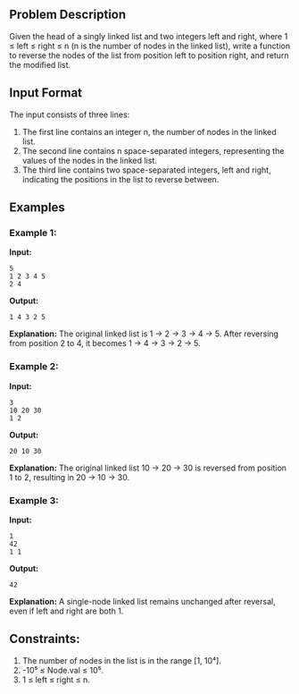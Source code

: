 ## Problem Description

Given the head of a singly linked list and two integers left and right, where 1 ≤ left ≤ right ≤ n (n is the number of nodes in the linked list), write a function to reverse the nodes of the list from position left to position right, and return the modified list.

## Input Format

The input consists of three lines:
1. The first line contains an integer n, the number of nodes in the linked list.
2. The second line contains n space-separated integers, representing the values of the nodes in the linked list.
3. The third line contains two space-separated integers, left and right, indicating the positions in the list to reverse between.

## Examples

### Example 1:

**Input:**
```
5
1 2 3 4 5
2 4
```

**Output:**
```
1 4 3 2 5
```

**Explanation:**
The original linked list is 1 → 2 → 3 → 4 → 5. After reversing from position 2 to 4, it becomes 1 → 4 → 3 → 2 → 5.

### Example 2:

**Input:**
```
3
10 20 30
1 2
```

**Output:**
```
20 10 30
```

**Explanation:**
The original linked list 10 → 20 → 30 is reversed from position 1 to 2, resulting in 20 → 10 → 30.

### Example 3:

**Input:**
```
1
42
1 1
```

**Output:**
```
42
```

**Explanation:**
A single-node linked list remains unchanged after reversal, even if left and right are both 1.

## Constraints:

1. The number of nodes in the list is in the range [1, 10⁴].
2. -10⁵ ≤ Node.val ≤ 10⁵.
3. 1 ≤ left ≤ right ≤ n.